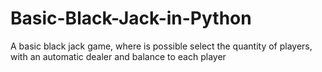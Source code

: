# Basic-Black-Jack-in-Python
A basic black jack game, where is possible select the quantity of players, with an automatic dealer and balance to each player
